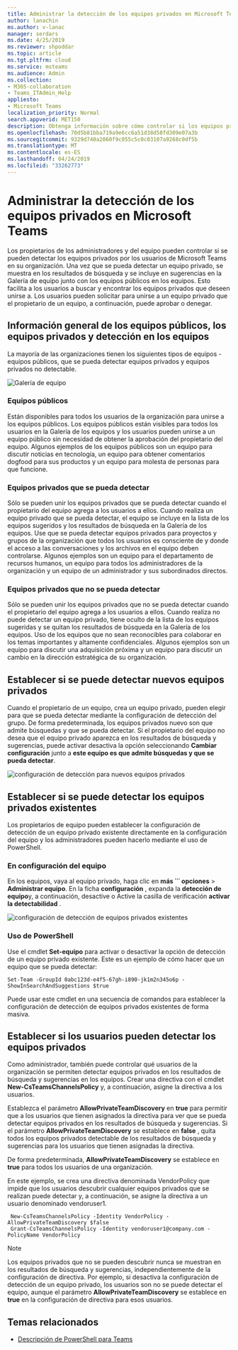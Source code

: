 ```yaml
---
title: Administrar la detección de los equipos privados en Microsoft Teams
author: lanachin
ms.author: v-lanac
manager: serdars
ms.date: 4/25/2019
ms.reviewer: shpoddar
ms.topic: article
ms.tgt.pltfrm: cloud
ms.service: msteams
ms.audience: Admin
ms.collection:
- M365-collaboration
- Teams_ITAdmin_Help
appliesto:
- Microsoft Teams
localization_priority: Normal
search.appverid: MET150
description: Obtenga información sobre cómo controlar si los equipos privados se pueden detectar los usuarios de Microsoft Teams a través de sugerencias en el equipo galería y resultados de búsqueda.
ms.openlocfilehash: 70d5b81bba719a9e6cc6a51d38d58fd309e07a3b
ms.sourcegitcommit: 9329d740a2060f9c055c5c0c03107a9268c0df5b
ms.translationtype: MT
ms.contentlocale: es-ES
ms.lasthandoff: 04/24/2019
ms.locfileid: "33262773"
---
```

# <a name="manage-discovery-of-private-teams-in-microsoft-teams"></a>Administrar la detección de los equipos privados en Microsoft Teams

Los propietarios de los administradores y del equipo pueden controlar si se pueden detectar los equipos privados por los usuarios de Microsoft Teams en su organización. Una vez que se pueda detectar un equipo privado, se muestra en los resultados de búsqueda y se incluye en sugerencias en la Galería de equipo junto con los equipos públicos en los equipos. Esto facilita a los usuarios a buscar y encontrar los equipos privados que deseen unirse a. Los usuarios pueden solicitar para unirse a un equipo privado que el propietario de un equipo, a continuación, puede aprobar o denegar.

## <a name="overview-of-public-teams-private-teams-and-discovery-in-teams"></a>Información general de los equipos públicos, los equipos privados y detección en los equipos

La mayoría de las organizaciones tienen los siguientes tipos de equipos - equipos públicos, que se pueda detectar equipos privados y equipos privados no detectable.

![Galería de equipo](media/private-team-discovery-team-gallery.png)

### <a name="public-teams"></a>Equipos públicos

Están disponibles para todos los usuarios de la organización para unirse a los equipos públicos. Los equipos públicos están visibles para todos los usuarios en la Galería de los equipos y los usuarios pueden unirse a un equipo público sin necesidad de obtener la aprobación del propietario del equipo. Algunos ejemplos de los equipos públicos son un equipo para discutir noticias en tecnología, un equipo para obtener comentarios dogfood para sus productos y un equipo para molesta de personas para que funcione.

### <a name="discoverable-private-teams"></a>Equipos privados que se pueda detectar

Sólo se pueden unir los equipos privados que se pueda detectar cuando el propietario del equipo agrega a los usuarios a ellos. Cuando realiza un equipo privado que se pueda detectar, el equipo se incluye en la lista de los equipos sugeridos y los resultados de búsqueda en la Galería de los equipos. Use que se pueda detectar equipos privados para proyectos y grupos de la organización que todos los usuarios es consciente de y donde el acceso a las conversaciones y los archivos en el equipo deben controlarse. Algunos ejemplos son un equipo para el departamento de recursos humanos, un equipo para todos los administradores de la organización y un equipo de un administrador y sus subordinados directos.

### <a name="non-discoverable-private-teams"></a>Equipos privados que no se pueda detectar

Sólo se pueden unir los equipos privados que no se pueda detectar cuando el propietario del equipo agrega a los usuarios a ellos. Cuando realiza no puede detectar un equipo privado, tiene oculto de la lista de los equipos sugeridas y se quitan los resultados de búsqueda en la Galería de los equipos. Uso de los equipos que no sean reconocibles para colaborar en los temas importantes y altamente confidenciales. Algunos ejemplos son un equipo para discutir una adquisición próxima y un equipo para discutir un cambio en la dirección estratégica de su organización.

## <a name="set-whether-new-private-teams-are-discoverable"></a>Establecer si se puede detectar nuevos equipos privados

Cuando el propietario de un equipo, crea un equipo privado, pueden elegir para que se pueda detectar mediante la configuración de detección del grupo. De forma predeterminada, los equipos privados nuevo son que admite búsquedas y que se pueda detectar. Si el propietario del equipo no desea que el equipo privado aparezca en los resultados de búsqueda y sugerencias, puede activar desactiva la opción seleccionando **Cambiar configuración** junto a **este equipo es que admite búsquedas y que se pueda detectar**.

![configuración de detección para nuevos equipos privados](media/private-team-discovery-new-team.png)

## <a name="set-whether-existing-private-teams-are-discoverable"></a>Establecer si se puede detectar los equipos privados existentes

Los propietarios de equipo pueden establecer la configuración de detección de un equipo privado existente directamente en la configuración del equipo y los administradores pueden hacerlo mediante el uso de PowerShell.

### <a name="in-team-settings"></a>En configuración del equipo

En los equipos, vaya al equipo privado, haga clic en **más ˙˙˙ opciones** > **Administrar equipo**. En la ficha **configuración** , expanda la **detección de equipo**y, a continuación, desactive o Active la casilla de verificación **activar la detectabilidad** .

![configuración de detección de equipos privados existentes](media/private-team-discovery-existing-team.png)

### <a name="using-powershell"></a>Uso de PowerShell

Use el cmdlet **Set-equipo** para activar o desactivar la opción de detección de un equipo privado existente. Este es un ejemplo de cómo hacer que un equipo que se pueda detectar:

    Set-Team -GroupId 0abc123d-e4f5-67gh-i890-jk1m2n345o6p -ShowInSearchAndSuggestions $true
Puede usar este cmdlet en una secuencia de comandos para establecer la configuración de detección de equipos privados existentes de forma masiva.

## <a name="set-whether-users-can-discover-private-teams"></a>Establecer si los usuarios pueden detectar los equipos privados

Como administrador, también puede controlar qué usuarios de la organización se permiten detectar equipos privados en los resultados de búsqueda y sugerencias en los equipos. Crear una directiva con el cmdlet **New-CsTeamsChannelsPolicy** y, a continuación, asigne la directiva a los usuarios.
 
Establezca el parámetro **AllowPrivateTeamDiscovery** en **true** para permitir que a los usuarios que tienen asignados la directiva para ver que se pueda detectar equipos privados en los resultados de búsqueda y sugerencias. Si el parámetro **AllowPrivateTeamDiscovery** se establece en **false** , quita todos los equipos privados detectable de los resultados de búsqueda y sugerencias para los usuarios que tienen asignadas la directiva.

De forma predeterminada, **AllowPrivateTeamDiscovery** se establece en **true** para todos los usuarios de una organización.

En este ejemplo, se crea una directiva denominada VendorPolicy que impide que los usuarios descubrir cualquier equipos privados que se realizan puede detectar y, a continuación, se asigne la directiva a un usuario denominado vendoruser1. 
   
     New-CsTeamsChannelsPolicy -Identity VendorPolicy -AllowPrivateTeamDiscovery $false
     Grant-CsTeamsChannelsPolicy -Identity vendoruser1@company.com -PolicyName VendorPolicy

> [!NOTE]
> Los equipos privados que no se pueden descubrir nunca se muestran en los resultados de búsqueda y sugerencias, independientemente de la configuración de directiva. Por ejemplo, si desactiva la configuración de detección de un equipo privado, los usuarios son no se puede detectar el equipo, aunque el parámetro **AllowPrivateTeamDiscovery** se establece en **true** en la configuración de directiva para esos usuarios.

## <a name="related-topics"></a>Temas relacionados
- [Descripción de PowerShell para Teams](teams-powershell-overview.md)